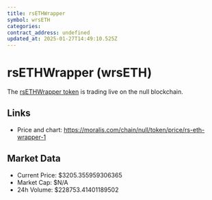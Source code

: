 ```yaml
---
title: rsETHWrapper
symbol: wrsETH
categories: 
contract_address: undefined
updated_at: 2025-01-27T14:49:10.525Z
---
```


# rsETHWrapper (wrsETH)
The [rsETHWrapper token](https://moralis.com/chain/null/token/price/rs-eth-wrapper-1) is trading live on the null blockchain.

## Links
- Price and chart: https://moralis.com/chain/null/token/price/rs-eth-wrapper-1

## Market Data
- Current Price: $3205.355959306365
- Market Cap: $N/A
- 24h Volume: $228753.41401189502
